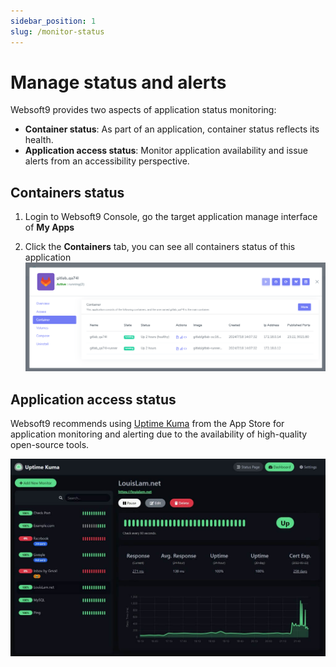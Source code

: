 ```yaml
---
sidebar_position: 1
slug: /monitor-status
---
```


# Manage status and alerts 

Websoft9 provides two aspects of application status monitoring:

- **Container status**: As part of an application, container status reflects its health.
- **Application access status**: Monitor application availability and issue alerts from an accessibility perspective.

## Containers status

1. Login to Websoft9 Console, go the target application manage interface of **My Apps**

2. Click the **Containers** tab, you can see all containers status of this application
   ![](./assets/websoft9-container-status-websoft9.png)

## Application access status

Websoft9 recommends using [Uptime Kuma](./uptimekuma) from the App Store for application monitoring and alerting due to the availability of high-quality open-source tools.

![](./assets/uptimekuma-gui-websoft9.jpg)